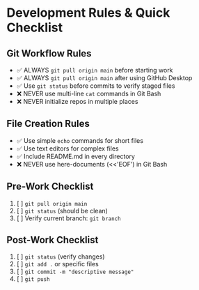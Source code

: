 # Development Rules & Quick Checklist

## Git Workflow Rules
- ✅ ALWAYS `git pull origin main` before starting work
- ✅ ALWAYS `git pull origin main` after using GitHub Desktop
- ✅ Use `git status` before commits to verify staged files
- ❌ NEVER use multi-line `cat` commands in Git Bash
- ❌ NEVER initialize repos in multiple places

## File Creation Rules
- ✅ Use simple `echo` commands for short files
- ✅ Use text editors for complex files
- ✅ Include README.md in every directory
- ❌ NEVER use here-documents (<<'EOF') in Git Bash

## Pre-Work Checklist
1. [ ] `git pull origin main`
2. [ ] `git status` (should be clean)
3. [ ] Verify current branch: `git branch`

## Post-Work Checklist
1. [ ] `git status` (verify changes)
2. [ ] `git add .` or specific files
3. [ ] `git commit -m "descriptive message"`
4. [ ] `git push`
